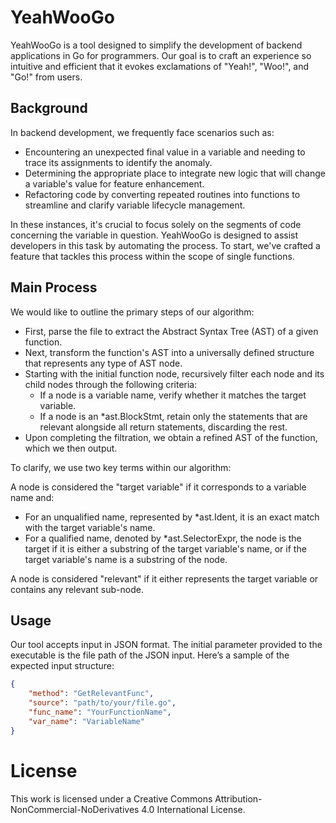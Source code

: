 # YeahWooGo

YeahWooGo is a tool designed to simplify the development of backend applications in Go for programmers. Our goal is to craft an experience so intuitive and efficient that it evokes exclamations of "Yeah!", "Woo!", and "Go!" from users.

## Background

In backend development, we frequently face scenarios such as:
- Encountering an unexpected final value in a variable and needing to trace its assignments to identify the anomaly.
- Determining the appropriate place to integrate new logic that will change a variable's value for feature enhancement.
- Refactoring code by converting repeated routines into functions to streamline and clarify variable lifecycle management.

In these instances, it's crucial to focus solely on the segments of code concerning the variable in question. YeahWooGo is designed to assist developers in this task by automating the process. To start, we've crafted a feature that tackles this process within the scope of single functions.

## Main Process

We would like to outline the primary steps of our algorithm:
- First, parse the file to extract the Abstract Syntax Tree (AST) of a given function.
- Next, transform the function's AST into a universally defined structure that represents any type of AST node.
- Starting with the initial function node, recursively filter each node and its child nodes through the following criteria:
    - If a node is a variable name, verify whether it matches the target variable.
    - If a node is an *ast.BlockStmt, retain only the statements that are relevant alongside all return statements, discarding the rest.
- Upon completing the filtration, we obtain a refined AST of the function, which we then output.

To clarify, we use two key terms within our algorithm:

A node is considered the "target variable" if it corresponds to a variable name and:

- For an unqualified name, represented by *ast.Ident, it is an exact match with the target variable's name.
- For a qualified name, denoted by *ast.SelectorExpr, the node is the target if it is either a substring of the target variable's name, or if the target variable's name is a substring of the node.

A node is considered "relevant" if it either represents the target variable or contains any relevant sub-node.

## Usage

Our tool accepts input in JSON format. The initial parameter provided to the executable is the file path of the JSON input. Here’s a sample of the expected input structure:

```json
{
    "method": "GetRelevantFunc", 
    "source": "path/to/your/file.go",
    "func_name": "YourFunctionName",
    "var_name": "VariableName"
}
```

# License

This work is licensed under a Creative Commons Attribution-NonCommercial-NoDerivatives 4.0 International License.

